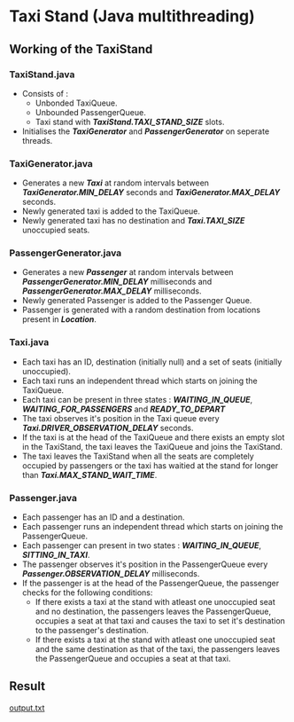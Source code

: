 # Taxi Stand (Java multithreading)

## Working of the TaxiStand

### TaxiStand.java

- Consists of :
  - Unbonded TaxiQueue.
  - Unbounded PassengerQueue.
  - Taxi stand with **_TaxiStand.TAXI_STAND_SIZE_** slots.
- Initialises the **_TaxiGenerator_** and **_PassengerGenerator_** on seperate threads.

### TaxiGenerator.java

- Generates a new **_Taxi_** at random intervals between **_TaxiGenerator.MIN_DELAY_** seconds and **_TaxiGenerator.MAX_DELAY_** seconds.
- Newly generated taxi is added to the TaxiQueue.
- Newly generated taxi has no destination and **_Taxi.TAXI_SIZE_** unoccupied seats.

### PassengerGenerator.java

- Generates a new **_Passenger_** at random intervals between **_PassengerGenerator.MIN_DELAY_** milliseconds and **_PassengerGenerator.MAX_DELAY_** milliseconds.
- Newly generated Passenger is added to the Passenger Queue.
- Passenger is generated with a random destination from locations present in **_Location_**.

### Taxi.java

- Each taxi has an ID, destination (initially null) and a set of seats (initially unoccupied).
- Each taxi runs an independent thread which starts on joining the TaxiQueue.
- Each taxi can be present in three states : **_WAITING_IN_QUEUE_**, **_WAITING_FOR_PASSENGERS_** and **_READY_TO_DEPART_**
- The taxi observes it's position in the Taxi queue every **_Taxi.DRIVER_OBSERVATION_DELAY_** seconds.
- If the taxi is at the head of the TaxiQueue and there exists an empty slot in the TaxiStand, the taxi leaves the TaxiQueue and joins the TaxiStand.
- The taxi leaves the TaxiStand when all the seats are completely occupied by passengers or the taxi has waitied at the stand for longer than **_Taxi.MAX_STAND_WAIT_TIME_**.

### Passenger.java

- Each passenger has an ID and a destination.
- Each passenger runs an independent thread which starts on joining the PassengerQueue.
- Each passenger can present in two states : **_WAITING_IN_QUEUE_**, **_SITTING_IN_TAXI_**.
- The passenger observes it's position in the PassengerQueue every **_Passenger.OBSERVATION_DELAY_** milliseconds.
- If the passenger is at the head of the PassengerQueue, the passenger checks for the following conditions:
  - If there exists a taxi at the stand with atleast one unoccupied seat and no destination, the passengers leaves the PassengerQueue, occupies a seat at that taxi and causes the taxi to set it's destination to the passenger's destination.
  - If there exists a taxi at the stand with atleast one unoccupied seat and the same destination as that of the taxi, the passengers leaves the PassengerQueue and occupies a seat at that taxi.

## Result

[output.txt](output.txt)

